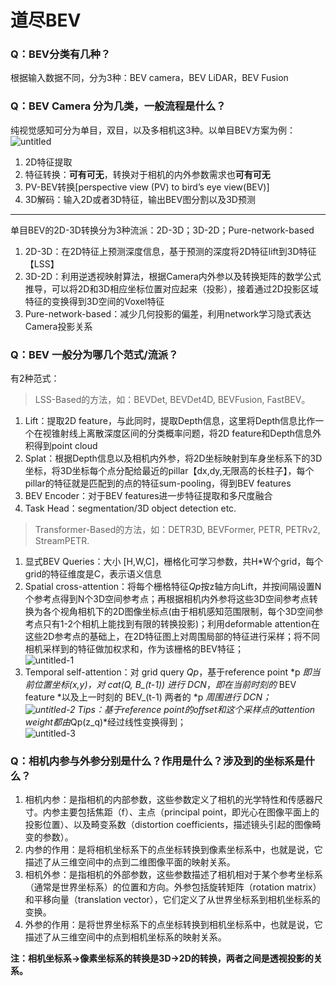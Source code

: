 # 道尽BEV   
### Q：BEV分类有几种？   
根据输入数据不同，分为3种：BEV camera，BEV LiDAR，BEV Fusion   
### Q：BEV Camera 分为几类，一般流程是什么？   
纯视觉感知可分为单目，双目，以及多相机这3种。以单目BEV方案为例：   
![untitled](https://github.com/zihaosoog/CV-LLM-for-beginner/assets/67272893/63fec883-8743-4e0d-939c-8d703cd9b188)

1. 2D特征提取   
2. 特征转换：**可有可无**，转换对于相机的内外参数需求也**可有可无**   
3. PV-BEV转换[perspective view (PV) to bird’s eye view(BEV)]   
4. 3D解码：输入2D或者3D特征，输出BEV图分割以及3D预测   
 --- 
   
单目BEV的2D-3D转换分为3种流派：2D-3D；3D-2D；Pure-network-based   
1. 2D-3D：在2D特征上预测深度信息，基于预测的深度将2D特征lift到3D特征【LSS】   
2. 3D-2D：利用逆透视映射算法，根据Camera内外参以及转换矩阵的数学公式推导，可以将2D和3D相应坐标位置对应起来（投影），接着通过2D投影区域特征的变换得到3D空间的Voxel特征   
3. Pure-network-based：减少几何投影的偏差，利用network学习隐式表达Camera投影关系   
   
### Q：BEV 一般分为哪几个范式/流派？   
有2种范式：   
> LSS-Based的方法，如：BEVDet, BEVDet4D, BEVFusion, FastBEV。   

1. Lift：提取2D feature，与此同时，提取Depth信息，这里将Depth信息比作一个在视锥射线上离散深度区间的分类概率问题，将2D feature和Depth信息外积得到point cloud   
2. Splat：根据Depth信息以及相机内外参，将2D坐标映射到车身坐标系下的3D坐标，将3D坐标每个点分配给最近的pillar【dx,dy,无限高的长柱子】，每个pillar的特征就是匹配到的点的特征sum-pooling，得到BEV features   
3. BEV Encoder：对于BEV features进一步特征提取和多尺度融合   
4. Task Head：segmentation/3D object detection etc.   
   
> Transformer-Based的方法，如：DETR3D, BEVFormer, PETR, PETRv2, StreamPETR.   

1. 显式BEV Queries：大小 [H,W,C]，栅格化可学习参数，共H\*W个grid，每个grid的特征维度是C，表示语义信息   
2. Spatial cross-attention：将每个栅格特征*Qp*按z轴方向Lift，并按间隔设置N个参考点得到N个3D空间参考点；再根据相机内外参将这些3D空间参考点转换为各个视角相机下的2D图像坐标点(由于相机感知范围限制，每个3D空间参考点只有1-2个相机上能找到有限的转换投影)；利用deformable attention在这些2D参考点的基础上，在2D特征图上对周围局部的特征进行采样；将不同相机采样到的特征做加权求和，作为该栅格的BEV特征；   
   ![untitled-1](https://github.com/zihaosoog/CV-LLM-for-beginner/assets/67272893/7536663a-1fe2-45b3-8700-6a92e866f8a6) 
4. Temporal self-attention：对 grid query *Qp*，基于reference point *p *即当前位置坐标(x,y)，对 *cat(Q, B\_(t-1))* 进行 DCN*，*即在当前时刻的* BEV feature *以及上一时刻的 BEV\_(t-1) 两者的 *p *周围进行 DCN；   
   ![untitled-2](https://github.com/zihaosoog/CV-LLM-for-beginner/assets/67272893/47178130-c2be-45f1-acb8-33cb51949661) 
    Tips：基于reference point的offset和这个采样点的attention weight都由*Qp(z\_q)*经过线性变换得到；    
    ![untitled-3](https://github.com/zihaosoog/CV-LLM-for-beginner/assets/67272893/43dc101c-9e8e-42db-9a01-bdb3b2f0b9e0)

### Q：相机内参与外参分别是什么？作用是什么？涉及到的坐标系是什么？   
1. 相机内参：是指相机的内部参数，这些参数定义了相机的光学特性和传感器尺寸。内参主要包括焦距（f）、主点（principal point，即光心在图像平面上的投影位置）、以及畸变系数（distortion coefficients，描述镜头引起的图像畸变的参数）。   
2. 内参的作用：是将相机坐标系下的点坐标转换到像素坐标系中，也就是说，它描述了从三维空间中的点到二维图像平面的映射关系。   
3. 相机外参：是指相机的外部参数，这些参数描述了相机相对于某个参考坐标系（通常是世界坐标系）的位置和方向。外参包括旋转矩阵（rotation matrix）和平移向量（translation vector），它们定义了从世界坐标系到相机坐标系的变换。   
4. 外参的作用：是将世界坐标系下的点坐标转换到相机坐标系中，也就是说，它描述了从三维空间中的点到相机坐标系的映射关系。   
   
**注：相机坐标系→像素坐标系的转换是3D→2D的转换，两者之间是透视投影的关系。**   

